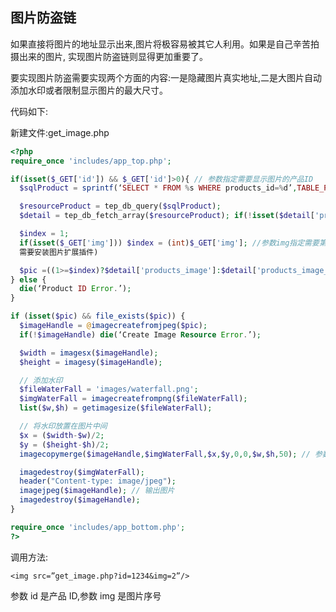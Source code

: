 ## 图片防盗链

如果直接将图片的地址显示出来,图片将极容易被其它人利用。如果是自己辛苦拍摄出来的图片, 实现图片防盗链则显得更加重要了。

要实现图片防盗需要实现两个方面的内容:一是隐藏图片真实地址,二是大图片自动添加水印或者限制显示图片的最大尺寸。

代码如下:

新建文件:get_image.php

```php
<?php
require_once 'includes/app_top.php';

if(isset($_GET['id']) && $_GET['id']>0){ // 参数指定需要显示图片的产品ID 
  $sqlProduct = sprintf(‘SELECT * FROM %s WHERE products_id=%d’,TABLE_PRODUCTS,(int)$_GET[‘id’]);

  $resourceProduct = tep_db_query($sqlProduct);
  $detail = tep_db_fetch_array($resourceProduct); if(!isset($detail['products_image'])) die('Image Error.');

  $index = 1;
  if(isset($_GET['img'])) $index = (int)$_GET['img']; //参数img指定需要第几张图片(
  需要安装图片扩展插件)

  $pic =((1>=$index)?$detail['products_image']:$detail['products_image_'.$index]);
} else {
  die(‘Product ID Error.’);
}

if (isset($pic) && file_exists($pic)) {
  $imageHandle = @imagecreatefromjpeg($pic);
  if(!$imageHandle) die(‘Create Image Resource Error.’);

  $width = imagesx($imageHandle);
  $height = imagesy($imageHandle);

  // 添加水印
  $fileWaterFall = 'images/waterfall.png';
  $imgWaterFall = imagecreatefrompng($fileWaterFall);
  list($w,$h) = getimagesize($fileWaterFall);

  // 将水印放置在图片中间
  $x = ($width-$w)/2;
  $y = ($height-$h)/2;
  imagecopymerge($imageHandle,$imgWaterFall,$x,$y,0,0,$w,$h,50); // 参数 50 为透明系数

  imagedestroy($imgWaterFall);
  header("Content-type: image/jpeg");
  imagejpeg($imageHandle); // 输出图片
  imagedestroy($imageHandle);
}

require_once 'includes/app_bottom.php';
?>
```

调用方法:

`<img src=”get_image.php?id=1234&img=2”/>`

参数 id 是产品 ID,参数 img 是图片序号
